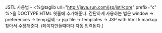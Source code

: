 JSTL 사용법 - <%@taglib uri="http://java.sun.com/jsp/jstl/core" prefix="c" %>을 DOCTYPE HTML 윗줄에 추가해준다. 
간단하게 사용하는 법은 window -> preferences -> temp검색 -> jsp file -> templates -> JSP with html 5 markup 찾아서 수정해준다. (페이지만들때마다 자동 입력된다.)
